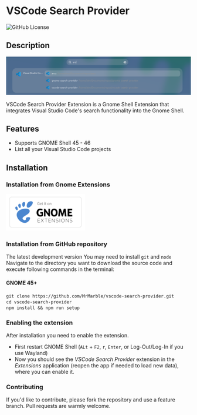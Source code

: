 # VSCode Search Provider
![GitHub License](https://img.shields.io/github/license/mrmarble/vscode-search-provider)

## Description
![screenshot.png](screenshot.png)

VSCode Search Provider Extension is a Gnome Shell Extension that integrates Visual Studio Code's search functionality into the Gnome Shell.

## Features

- Supports GNOME Shell 45 - 46
- List all your Visual Studio Code projects
  


## Installation

### Installation from Gnome Extensions
[<img alt="" height="100" src="https://raw.githubusercontent.com/andyholmes/gnome-shell-extensions-badge/master/get-it-on-ego.svg?sanitize=true">](https://extensions.gnome.org/extension/6976/)


### Installation from GitHub repository
The latest development version
You may need to install `git` and `node`
Navigate to the directory you want to download the source code and execute following commands in the terminal:

#### GNOME 45+

    git clone https://github.com/MrMarble/vscode-search-provider.git
    cd vscode-search-provider
    npm install && npm run setup

### Enabling the extension
After installation you need to enable the extension.

- First restart GNOME Shell (`ALt` + `F2`, `r`, `Enter`, or Log-Out/Log-In if you use Wayland)
- Now you should see the *VSCode Search Provider* extension in the *Extensions* application (reopen the app if needed to load new data), where you can enable it.

### Contributing
If you'd like to contribute, please fork the repository and use a feature branch. Pull requests are warmly welcome.

